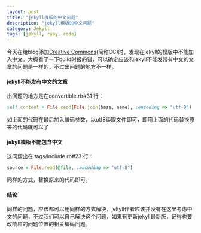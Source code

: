 ```yaml
---
layout: post
title: "jekyll模版的中文问题"
description: "jekyll模版的中文问题"
category: Jekyll
tags: [jekyll, ruby, code]
---
```


今天在给blog添加[Creative Commons](http://creativecommons.org/licenses/by/3.0/cn/)(简称CC)时，发现在jekyll的模版中不能加入中文。大概看了一下build时报的错，可以确定应该和jekyll不能发带有中文的文章的问题是一样的，不过出问题的地方不一样。

#### jekyll不能发有中文的文章

出问题的地方是在convertible.rb#31 行：

```ruby
self.content = File.read(File.join(base, name), :encoding => "utf-8")
```

如上面的代码在最后加入编码参数，以utf8读取文件即可，即用上面的代码替换原来的代码就可以了

#### jekyll模版不能包含中文

这问题出在 tags/include.rb#23 行：

```ruby
source = File.read(@file, :encoding => "utf-8")
```

同样的方式，替换原来的代码即可。


#### 结论

同样的问题，应该都可以用同样的方式解决，jekyll作者应该并没有在这里考虑中文的问题，不过我们可以自己解决这个问题，如果有更新jekyll最新版，记得也要改响应的问题位置的相关编码问题。